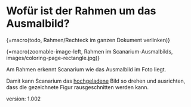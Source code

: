 # Wofür ist der Rahmen um das Ausmalbild?

{=macro(todo, Rahmen/Rechteck im ganzen Dokument verlinken)}

{=macro(zoomable-image-left, Rahmen im Scanarium-Ausmalbilds, images/coloring-page-rectangle.jpg)}

Am Rahmen erkennt Scanarium wie das Ausmalbild im Foto liegt.

Damit kann Scanarium das [hochgeladene](#scanning) Bild so drehen und ausrichten, dass die gezeichnete Figur rausgeschnitten werden kann.

version: 1.002
